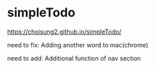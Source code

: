 # simpleTodo
https://choisung2.github.io/simpleTodo/

need to fix: Adding another word to mac(chrome)

need to add: Additional function of nav section
